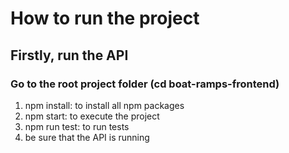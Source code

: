 # How to run the project

## Firstly, run the API

### Go to the root project folder (cd boat-ramps-frontend)

<ol>
    <li>npm install: to install all npm packages</li>
    <li>npm start: to execute the project</li>
    <li>npm run test: to run tests</li>
    <li>be sure that the API is running</li>
</ol>
